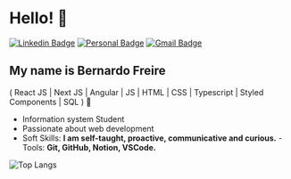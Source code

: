 #  Hello! 🤟


[![Linkedin Badge](https://img.shields.io/badge/-LinkedIn-6633cc?style=flat-square&logo=Linkedin&logoColor=white&link=https://www.linkedin.com/in/bernardosfreire/)](https://www.linkedin.com/in/bernardosfreire/)
[![Personal Badge](https://img.shields.io/badge/-Website-6633cc?style=flat-square&logo=Me&logoColor=white&link=https://bernardofreire.github.io/portfoliobernardo//)](https://bernardofreire.github.io/portfoliobernardo/)
[![Gmail Badge](https://img.shields.io/badge/-b.bernardo9815@gmail.com-6633cc?style=flat-square&logo=Gmail&logoColor=white&link=mailto:nanda.kipper@gmail.com)](mailto:b.bernardo9815@gmail.com)

## My name is Bernardo Freire
( React JS | Next JS | Angular | JS | HTML | CSS | Typescript | Styled Components | SQL ) 🚀

- Information system Student
- Passionate about web development
- Soft Skills: **I am self-taught, proactive, communicative and curious.**
-Tools:  **Git, GitHub, Notion, VSCode.**
 
  




![Top Langs](https://github-readme-stats.vercel.app/api/top-langs/?username=bernardofreire&hide=TeX&layout=compact)









